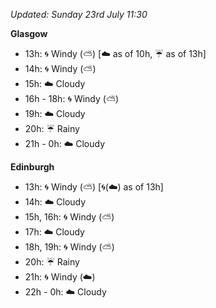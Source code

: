 *Updated: Sunday 23rd July 11:30*

**Glasgow**

* 13h: :cyclone: Windy (:partly_sunny:) [:cloud: as of 10h, :umbrella: as of 13h]
* 14h: :cyclone: Windy (:partly_sunny:)
* 15h: :cloud: Cloudy
* 16h - 18h: :cyclone: Windy (:partly_sunny:)
* 19h: :cloud: Cloudy
* 20h: :umbrella: Rainy
* 21h - 0h: :cloud: Cloudy

**Edinburgh**

* 13h: :cyclone: Windy (:partly_sunny:) [:cyclone:(:cloud:) as of 13h]
* 14h: :cloud: Cloudy
* 15h, 16h: :cyclone: Windy (:partly_sunny:)
* 17h: :cloud: Cloudy
* 18h, 19h: :cyclone: Windy (:partly_sunny:)
* 20h: :umbrella: Rainy
* 21h: :cyclone: Windy (:cloud:)
* 22h - 0h: :cloud: Cloudy
